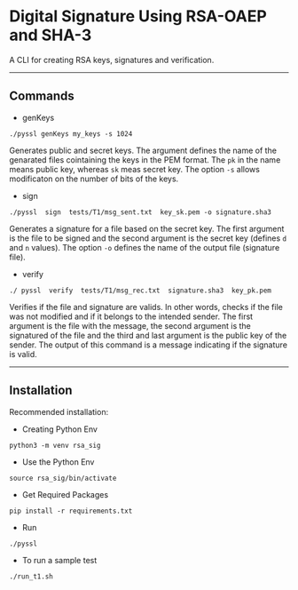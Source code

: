 # Digital Signature Using RSA-OAEP and SHA-3

A CLI for creating RSA keys, signatures and verification. 

---
## Commands
* genKeys
```console
./pyssl genKeys my_keys -s 1024
```

Generates public and secret keys. The argument defines the name of the genarated files cointaining the keys in the PEM format. The `pk` in the name means public key, whereas `sk` meas secret key. The option `-s` allows modificaton on the number of bits of the keys.

* sign 
```console
./pyssl  sign  tests/T1/msg_sent.txt  key_sk.pem -o signature.sha3
```
Generates a signature for a file based on the secret key. The first argument is the file to be signed and the second argument is the secret key (defines `d` and `n` values). The option `-o` defines the name of the output file (signature file).

* verify
```console
./ pyssl  verify  tests/T1/msg_rec.txt  signature.sha3  key_pk.pem
``` 
Verifies if the file and signature are valids. In other words, checks if the file was not modified and if it belongs to the intended sender. The first argument is the file with the message, the second argument is the signatured of the file and the third and last argument is the public key of the sender. The output of this command is a message indicating if the signature is valid.

---
## Installation

Recommended installation:
* Creating Python Env
```console
python3 -m venv rsa_sig
```

* Use the Python Env
```console
source rsa_sig/bin/activate
```

*  Get Required Packages
```console
pip install -r requirements.txt
```

* Run
```console
./pyssl
```

* To run a sample test
```console
./run_t1.sh
```
